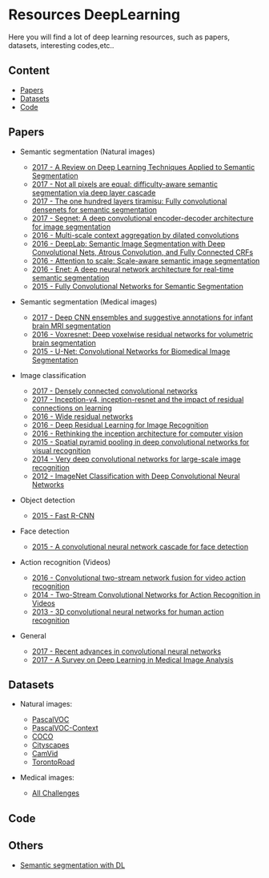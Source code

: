 # Resources DeepLearning

Here you will find a lot of deep learning resources, such as papers, datasets, interesting codes,etc..

## Content
- [Papers](#papers)
- [Datasets](#datasets)
- [Code](#code)


## Papers
 - Semantic segmentation (Natural images)
     - [2017 - A Review on Deep Learning Techniques Applied to Semantic Segmentation](https://arxiv.org/pdf/1704.06857.pdf)
     - [2017 - Not all pixels are equal: difficulty-aware semantic segmentation via deep layer cascade](http://openaccess.thecvf.com/content_cvpr_2017/papers/Li_Not_All_Pixels_CVPR_2017_paper.pdf)
     - [2017 - The one hundred layers tiramisu: Fully convolutional densenets for semantic segmentation](https://arxiv.org/pdf/1611.09326.pdf)
     - [2017 - Segnet: A deep convolutional encoder-decoder architecture for image segmentation](http://ieeexplore.ieee.org/stamp/stamp.jsp?arnumber=7803544)
     - [2016 - Multi-scale context aggregation by dilated convolutions](https://arxiv.org/pdf/1511.07122.pdf)
     - [2016 - DeepLab: Semantic Image Segmentation with Deep Convolutional Nets, Atrous Convolution, and Fully Connected CRFs](https://arxiv.org/pdf/1606.00915.pdf)
     - [2016 - Attention to scale: Scale-aware semantic image segmentation](http://openaccess.thecvf.com/content_cvpr_2016/papers/Chen_Attention_to_Scale_CVPR_2016_paper.pdf)
     - [2016 - Enet: A deep neural network architecture for real-time semantic segmentation](https://arxiv.org/pdf/1606.02147.pdf)
     - [2015 - Fully Convolutional Networks for Semantic Segmentation](https://people.eecs.berkeley.edu/~jonlong/long_shelhamer_fcn.pdf)

- Semantic segmentation (Medical images)
    - [2017 - Deep CNN ensembles and suggestive annotations for infant brain MRI segmentation](https://arxiv.org/pdf/1712.05319.pdf)
    - [2016 - Voxresnet: Deep voxelwise residual networks for volumetric brain segmentation](https://arxiv.org/pdf/1608.05895.pdf)
    - [2015 - U-Net: Convolutional Networks for Biomedical Image Segmentation](https://arxiv.org/pdf/1505.04597.pdf)

- Image classification
    - [2017 - Densely connected convolutional networks](http://openaccess.thecvf.com/content_cvpr_2017/papers/Huang_Densely_Connected_Convolutional_CVPR_2017_paper.pdf)
    - [2017 - Inception-v4, inception-resnet and the impact of residual connections on learning](http://www.aaai.org/ocs/index.php/AAAI/AAAI17/paper/download/14806/14311)
    - [2016 - Wide residual networks](https://arxiv.org/pdf/1605.07146.pdf)
    - [2016 - Deep Residual Learning for Image Recognition](https://arxiv.org/pdf/1512.03385.pdf)
    - [2016 - Rethinking the inception architecture for computer vision](https://www.cv-foundation.org/openaccess/content_cvpr_2016/papers/Szegedy_Rethinking_the_Inception_CVPR_2016_paper.pdf)
    - [2015 - Spatial pyramid pooling in deep convolutional networks for visual recognition](http://ieeexplore.ieee.org/document/7005506/)
    - [2014 - Very deep convolutional networks for large-scale image recognition](https://arxiv.org/pdf/1409.1556/)
    - [2012 - ImageNet Classification with Deep Convolutional Neural Networks](http://papers.nips.cc/paper/4824-imagenet-classification-with-deep-convolutional-neural-networks.pdf)

- Object detection
    - [2015 - Fast R-CNN](http://openaccess.thecvf.com/content_iccv_2015/papers/Girshick_Fast_R-CNN_ICCV_2015_paper.pdf)
    
- Face detection
    - [2015 - A convolutional neural network cascade for face detection](http://openaccess.thecvf.com/content_cvpr_2015/papers/Li_A_Convolutional_Neural_2015_CVPR_paper.pdf)
    
    
- Action recognition (Videos)
    - [2016 - Convolutional two-stream network fusion for video action recognition](https://www.cv-foundation.org/openaccess/content_cvpr_2016/papers/Feichtenhofer_Convolutional_Two-Stream_Network_CVPR_2016_paper.pdf)
    - [2014 - Two-Stream Convolutional Networks for Action Recognition in Videos](http://papers.nips.cc/paper/5353-two-stream-convolutional-networks-for-action-recognition-in-videos.pdf)
    - [2013 - 3D convolutional neural networks for human action recognition](http://www.cs.odu.edu/~sji/papers/pdf/Ji_TPAMI2012.pdf)

- General
    - [2017 - Recent advances in convolutional neural networks](https://www.sciencedirect.com/science/article/pii/S0031320317304120)
    - [2017 - A Survey on Deep Learning in Medical Image Analysis](https://arxiv.org/pdf/1702.05747.pdf)
    
## Datasets
- Natural images:
    - [PascalVOC](http://host.robots.ox.ac.uk/pascal/VOC/voc2012/)
    - [PascalVOC-Context](https://cs.stanford.edu/~roozbeh/pascal-context/)
    - [COCO](http://cocodataset.org/#home)
    - [Cityscapes](https://www.cityscapes-dataset.com/)
    - [CamVid](http://mi.eng.cam.ac.uk/research/projects/VideoRec/CamVid/)
    - [TorontoRoad](https://www.cs.toronto.edu/~vmnih/data/)
    
- Medical images:
    - [All Challenges](https://grand-challenge.org/all_challenges/)
    

## Code

## Others
- [Semantic segmentation with DL](http://blog.qure.ai/notes/semantic-segmentation-deep-learning-review)
